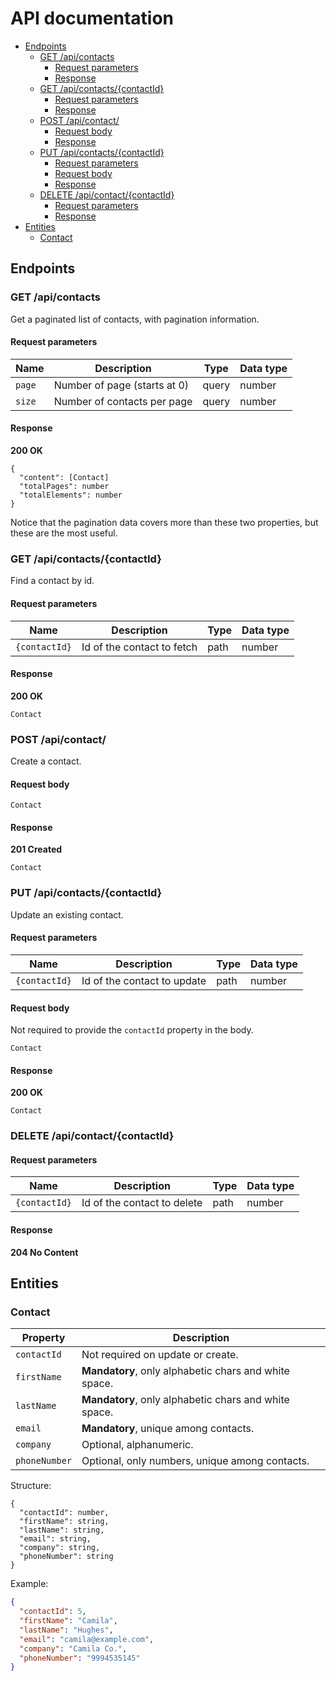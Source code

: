 # API documentation

<!-- TOC -->

- [Endpoints](#endpoints)
  - [GET /api/contacts](#get-apicontacts)
    - [Request parameters](#request-parameters)
    - [Response](#response)
  - [GET /api/contacts/{contactId}](#get-apicontactscontactid)
    - [Request parameters](#request-parameters-1)
    - [Response](#response-1)
  - [POST /api/contact/](#post-apicontact)
    - [Request body](#request-body)
    - [Response](#response-2)
  - [PUT /api/contacts/{contactId}](#put-apicontactscontactid)
    - [Request parameters](#request-parameters-2)
    - [Request body](#request-body-1)
    - [Response](#response-3)
  - [DELETE /api/contact/{contactId}](#delete-apicontactcontactid)
    - [Request parameters](#request-parameters-3)
    - [Response](#response-4)
- [Entities](#entities)
  - [Contact](#contact)

<!-- /TOC -->

<a id="markdown-endpoints" name="endpoints"></a>
## Endpoints

<a id="markdown-get-apicontacts" name="get-apicontacts"></a>
### GET /api/contacts

Get a paginated list of contacts, with pagination information.

<a id="markdown-request-parameters" name="request-parameters"></a>
#### Request parameters

|Name|Description|Type|Data type|
|---|---|---|---|
|`page`|Number of page (starts at 0)|query|number|
|`size`|Number of contacts per page|query|number|

<a id="markdown-response" name="response"></a>
#### Response

**200 OK**

```text
{
  "content": [Contact]
  "totalPages": number
  "totalElements": number
}
```

Notice that the pagination data covers more than these two properties, but these are the most useful.

<a id="markdown-get-apicontactscontactid" name="get-apicontactscontactid"></a>
### GET /api/contacts/{contactId}

Find a contact by id.

<a id="markdown-request-parameters-1" name="request-parameters-1"></a>
#### Request parameters

|Name|Description|Type|Data type|
|---|---|---|---|
|`{contactId}`|Id of the contact to fetch|path|number|

<a id="markdown-response-1" name="response-1"></a>
#### Response

**200 OK**

```text
Contact
```

<a id="markdown-post-apicontact" name="post-apicontact"></a>
### POST /api/contact/

Create a contact.

<a id="markdown-request-body" name="request-body"></a>
#### Request body

```text
Contact
```

<a id="markdown-response-2" name="response-2"></a>
#### Response

**201 Created**

```text
Contact
```

<a id="markdown-put-apicontactscontactid" name="put-apicontactscontactid"></a>
### PUT /api/contacts/{contactId}

Update an existing contact.

<a id="markdown-request-parameters-2" name="request-parameters-2"></a>
#### Request parameters

|Name|Description|Type|Data type|
|---|---|---|---|
|`{contactId}`|Id of the contact to update|path|number|

<a id="markdown-request-body-1" name="request-body-1"></a>
#### Request body

Not required to provide the `contactId` property in the body.

```text
Contact
```

<a id="markdown-response-3" name="response-3"></a>
#### Response

**200 OK**

```text
Contact
```

<a id="markdown-delete-apicontactcontactid" name="delete-apicontactcontactid"></a>
### DELETE /api/contact/{contactId}

<a id="markdown-request-parameters-3" name="request-parameters-3"></a>
#### Request parameters

|Name|Description|Type|Data type|
|---|---|---|---|
|`{contactId}`|Id of the contact to delete|path|number|

<a id="markdown-response-4" name="response-4"></a>
#### Response

**204 No Content**

<a id="markdown-entities" name="entities"></a>
## Entities

<a id="markdown-contact" name="contact"></a>
### Contact

|Property|Description|
|---|---|
|`contactId`|Not required on update or create.|
|`firstName`|**Mandatory**, only alphabetic chars and white space.|
|`lastName`|**Mandatory**, only alphabetic chars and white space.|
|`email`|**Mandatory**, unique among contacts.|
|`company`|Optional, alphanumeric.|
|`phoneNumber`|Optional, only numbers, unique among contacts.|

Structure:

```text
{
  "contactId": number,
  "firstName": string,
  "lastName": string,
  "email": string,
  "company": string,
  "phoneNumber": string
}
```

Example:

```json
{
  "contactId": 5,
  "firstName": "Camila",
  "lastName": "Hughes",
  "email": "camila@example.com",
  "company": "Camila Co.",
  "phoneNumber": "9994535145"
}
```